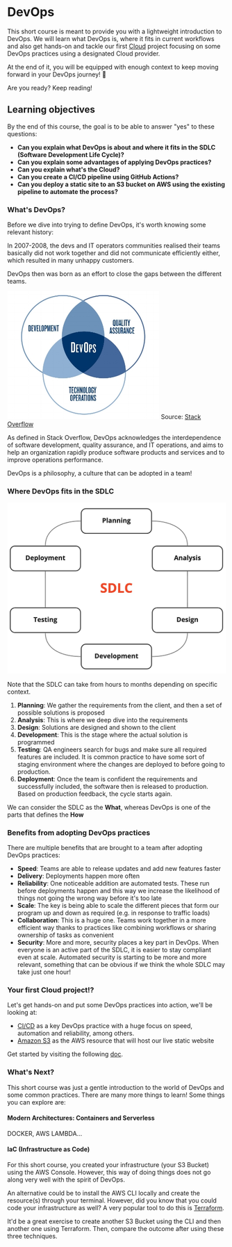 # DevOps

This short course is meant to provide you with a lightweight introduction to DevOps. We will learn what DevOps is, where it fits in current workflows and also get hands-on and tackle our first [Cloud](https://aws.amazon.com/what-is-cloud-computing/) project focusing on some DevOps practices using a designated Cloud provider.

At the end of it, you will be equipped with enough context to keep moving forward in your DevOps journey! :crystal_ball:

Are you ready? Keep reading!

## Learning objectives

By the end of this course, the goal is to be able to answer "yes" to these questions:

* **Can you explain what DevOps is about and where it fits in the SDLC (Software Development Life Cycle)?**
* **Can you explain some advantages of applying DevOps practices?**
* **Can you explain what's the Cloud?**
* **Can you create a CI/CD pipeline using GitHub Actions?**
* **Can you deploy a static site to an S3 bucket on AWS using the existing pipeline to automate the process?**

### What's DevOps?

Before we dive into trying to define DevOps, it's worth knowing some relevant history:

In 2007-2008, the devs and IT operators communities realised their teams basically did not work together and did not communicate efficiently either, which resulted in many unhappy customers.

DevOps then was born as an effort to close the gaps between the different teams.

![DevOps](assets/devops-diagram.jpeg?raw=true "DevOps Diagram from Stack Overflow")
Source: [Stack Overflow](https://stackoverflow.com/tags/devops/info)

As defined in Stack Overflow, DevOps acknowledges the interdependence of software development, quality assurance, and IT operations, and aims to help an organization rapidly produce software products and services and to improve operations performance.

DevOps is a philosophy, a culture that can be adopted in a team!


### Where DevOps fits in the SDLC

![SDLC](assets/sdlc.jpg?raw=true "Software Development Life Cycle Diagram")

Note that the SDLC can take from hours to months depending on specific context.

1. **Planning**: We gather the requirements from the client, and then a set of possible solutions is proposed
2. **Analysis**: This is where we deep dive into the requirements
3. **Design**: Solutions are designed and shown to the client
4. **Development**: This is the stage where the actual solution is programmed
5. **Testing**: QA engineers search for bugs and make sure all required features are included. It is common practice to have some sort of staging environment where the changes are deployed to before going to production.
6. **Deployment**: Once the team is confident the requirements and successfully included, the software then is released to production. Based on production feedback, the cycle starts again.

We can consider the SDLC as the **What**, whereas DevOps is one of the parts that defines the **How**


### Benefits from adopting DevOps practices

There are multiple benefits that are brought to a team after adopting DevOps practices:
- **Speed**: Teams are able to release updates and add new features faster
- **Delivery**: Deployments happen more often
- **Reliability**: One noticeable addition are automated tests. These run before deployments happen and this way we increase the likelihood of things not going the wrong way before it's too late
- **Scale**: The key is being able to scale the different pieces that form our program up and down as required (e.g. in response to traffic loads)
- **Collaboration**: This is a huge one. Teams work together in a more efficient way thanks to practices like combining workflows or sharing ownership of tasks as convenient
- **Security**: More and more, security places a key part in DevOps. When everyone is an active part of the SDLC, it is easier to stay compliant even at scale. Automated security is starting to be more and more relevant, something that can be obvious if we think the whole SDLC may take just one hour!


### Your first Cloud project!?

Let's get hands-on and put some DevOps practices into action, we'll be looking at:
- [CI/CD](https://opensource.com/article/18/8/what-cicd) as a key DevOps practice with a huge focus on speed, automation and reliability, among others.
- [Amazon S3](https://aws.amazon.com/s3/) as the AWS resource that will host our live static website

Get started by visiting the following [doc](https://github.com/makersacademy/course/tree/devops-jh/devops/hello-cloud-world).

### What's Next?

This short course was just a gentle introduction to the world of DevOps and some common practices. There are many more things to learn! Some things you can explore are:

#### Modern Architectures: Containers and Serverless

DOCKER, AWS LAMBDA...

#### IaC (Infrastructure as Code)

For this short course, you created your infrastructure (your S3 Bucket) using the AWS Console. However, this way of doing things does not go along very well with the spirit of DevOps.

An alternative could be to install the AWS CLI locally and create the resource(s) through your terminal. However, did you know that you could code your infrastructure as well? A very popular tool to do this is [Terraform](https://www.terraform.io/).

It'd be a great exercise to create another S3 Bucket using the CLI and then another one using Terraform. Then, compare the outcome after using these three techniques.
